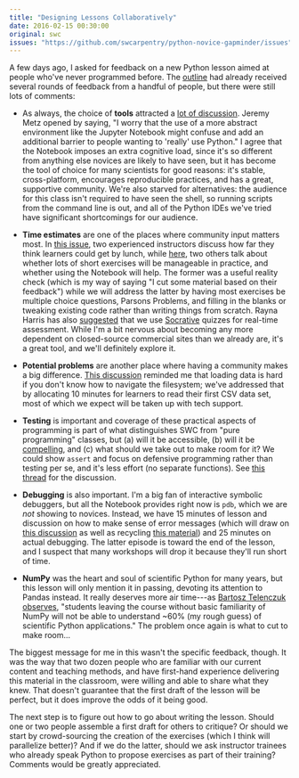```yaml
---
title: "Designing Lessons Collaboratively"
date: 2016-02-15 00:30:00
original: swc
issues: "https://github.com/swcarpentry/python-novice-gapminder/issues"
---
```

A few days ago,
I asked for feedback on a new Python lesson aimed at people who've never programmed before.
The [outline]({{site.github_url}}/python-novice-gapminder/blob/gh-pages/index.md)
had already received several rounds of feedback from a handful of people,
but there were still lots of comments:

*   As always,
    the choice of **tools** attracted a [lot of discussion]({{page.issues}}/15).
    Jeremy Metz opened by saying,
    "I worry that the use of a more abstract environment like the Jupyter Notebook
    might confuse and add an additional barrier to people wanting to 'really' use Python."
    I agree that the Notebook imposes an extra cognitive load,
    since it's so different from anything else novices are likely to have seen,
    but it has become the tool of choice for many scientists for good reasons:
    it's stable, cross-platform, encourages reproducible practices,
    and has a great, supportive community.
    We're also starved for alternatives:
    the audience for this class isn't required to have seen the shell,
    so running scripts from the command line is out,
    and all of the Python IDEs we've tried have significant shortcomings for our audience.

*   **Time estimates** are one of the places where community input matters most.
    In [this issue]({{page.issues}}/9),
    two experienced instructors discuss how far they think learners could get by lunch,
    while [here]({{page.issues}}/19),
    two others talk about whether lots of short exercises will be manageable in practice,
    and whether using the Notebook will help.
    The former was a useful reality check
    (which is my way of saying "I cut some material based on their feedback")
    while we will address the latter by having most exercises be multiple choice questions,
    Parsons Problems,
    and filling in the blanks or tweaking existing code
    rather than writing things from scratch.
    Rayna Harris has also [suggested]({{page.issues}}/25)
    that we use [Socrative](http://www.socrative.com/) quizzes for real-time assessment.
    While I'm a bit nervous about becoming any more dependent on closed-source commercial sites than we already are,
    it's a great tool,
    and we'll definitely explore it.

*   **Potential problems** are another place where having a community makes a big difference.
    [This discussion]({{page.issues}}/20) reminded me that loading data is hard
    if you don't know how to navigate the filesystem;
    we've addressed that by allocating 10 minutes for learners to read their first CSV data set,
    most of which we expect will be taken up with tech support.

*   **Testing** is important
    and coverage of these practical aspects of programming
    is part of what distinguishes SWC from "pure programming" classes,
    but (a) will it be accessible,
    (b) will it be [compelling]({{site.baseurl}}/blog/2014/10/why-we-dont-teach-testing.html),
    and (c) what should we take out to make room for it?
    We could show `assert` and focus on defensive programming rather than testing per se,
    and it's less effort (no separate functions).
    See [this thread]({{page.issues}}/6) for the discussion.

*   **Debugging** is also important.
    I'm a big fan of interactive symbolic debuggers,
    but all the Notebook provides right now is `pdb`,
    which we are *not* showing to novices.
    Instead,
    we have 15 minutes of lesson and discussion on how to make sense of error messages
    (which will draw on [this discussion]({{page.issues}}/22)
    as well as recycling [this material]({{site.github_io_url}}/python-novice-inflammation/07-errors.html))
    and 25 minutes on actual debugging.
    The latter episode is toward the end of the lesson,
    and I suspect that many workshops will drop it because they'll run short of time.

*   **NumPy** was the heart and soul of scientific Python for many years,
    but this lesson will only mention it in passing,
    devoting its attention to Pandas instead.
    It really deserves more air time---as [Bartosz Telenczuk observes]({{page.issues}}/17),
    "students leaving the course without basic familiarity of NumPy
    will not be able to understand ~60% (my rough guess) of scientific Python applications."
    The problem once again is what to cut to make room...

The biggest message for me in this wasn't the specific feedback, though.
It was the way that two dozen people who are familiar with our current content and teaching methods,
and have first-hand experience delivering this material in the classroom,
were willing and able to share what they knew.
That doesn't guarantee that the first draft of the lesson will be perfect,
but it does improve the odds of it being good.

The next step is to figure out how to go about writing the lesson.
Should one or two people assemble a first draft for others to critique?
Or should we start by crowd-sourcing the creation of the exercises
(which I think will parallelize better)?
And if we do the latter,
should we ask instructor trainees who already speak Python to propose exercises
as part of their training?
Comments would be greatly appreciated.
